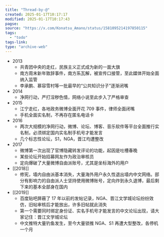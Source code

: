 ```yaml
---
title: "Thread-by-@"
created: 2025-01-17T10:17:17
modified: 2025-01-17T10:17:43
pagse:
source: "https://x.com/Konatsu_Amano/status/1581095214197850115"
tags:
  - "todo"
tags-link:
type: "archive-web"
---
```


- 2013
    - 共青团中央的走红，民族主义正式成为新的一面大旗
    - 南方周末新年致辞事件，南方系瓦解，被宣传口接管，至此媒体开始全面纳入监管
    - 李承鹏、慕容雪村等一批最早的“公共知识分子”逐渐闭嘴
- 2014
    - 净网行动，严打淫秽色情，网络小说至此步入了严格审查
- 2015
    - 江宁走红，各地政务微博全面开花 709 事件，律师全面闭嘴
    - 手机全面实名制，不再存在匿名电话卡
- 2016
    - 两次大规模的净网行动，微博、论坛、博客、音乐软件等平台全面推行实名制，必须绑定国内实名制手机号才能发言
    - 几个标志性论坛，S1，NGA，晋江均遭整改
- 2017
    - 微博第一次出现了官博隐藏转发评论的功能，起因是吐槽春晚
    - 某些论坛开始招募网友作为政治审核员
    - 定向爆破了大量微博自由派账号，尤其是坐标海外的用户
- [[2018]]
    - 修宪，墙内自由派基本消失，大量海外用户永久性退出墙内中文网络。部分有影响力的自由派人士坚持使用微博账号，定向炸到永久退博，最后剩下来的基本全部身在国内
- [[2019]]
    - 百度贴吧屏蔽了 17 年以前的发帖记录，NGA、晋江文学城论坛纷纷效仿，旧帖审核后才能放出，许多旧帖就此消失
    - 第一个需要同时绑定身份证、实名手机号才能发言的中文论坛出现，请大家记住：晋江文学城论坛
    - 中文推特大量钓鱼发生，至今大量锁推 NGA、S1 再遭大型整改，各停机一个月
